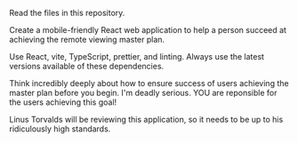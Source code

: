 Read the files in this repository. 

Create a mobile-friendly React web application to help a person succeed at achieving the remote viewing master plan. 

Use React, vite, TypeScript, prettier, and linting. Always use the latest versions available of these dependencies.

Think incredibly deeply about how to ensure success of users achieving the master plan before you begin. I'm deadly serious. YOU are reponsible for the users achieving this goal! 

Linus Torvalds will be reviewing this application, so it needs to be up to his ridiculously high standards.